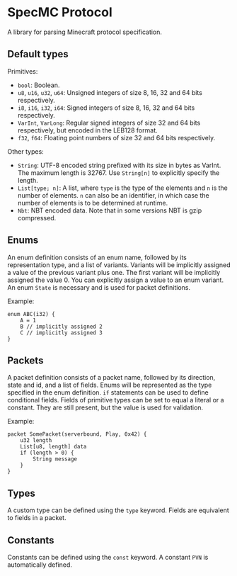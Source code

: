 # SpecMC Protocol
A library for parsing Minecraft protocol specification.

## Default types

Primitives:
-   `bool`: Boolean.
-   `u8`, `u16`, `u32`, `u64`: Unsigned integers of size 8, 16, 32 and 64 bits respectively.
-   `i8`, `i16`, `i32`, `i64`: Signed integers of size 8, 16, 32 and 64 bits respectively.
-   `VarInt`, `VarLong`: Regular signed integers of size 32 and 64 bits respectively, but encoded in the LEB128 format.
-   `f32`, `f64`: Floating point numbers of size 32 and 64 bits respectively.

Other types:
-   `String`: UTF-8 encoded string prefixed with its size in bytes as VarInt. The maximum length is 32767. Use `String[n]` to explicitly specify the length.
-   `List[type; n]`: A list, where `type` is the type of the elements and `n` is the number of elements. `n` can also be an identifier, in which case the number of elements is to be determined at runtime.
-   `Nbt`: NBT encoded data. Note that in some versions NBT is gzip compressed.

## Enums

An enum definition consists of an enum name, followed by its representation type, and a list of variants.
Variants will be implicitly assigned a value of the previous variant plus one.
The first variant will be implicitly assigned the value 0.
You can explicitly assign a value to an enum variant.
An enum `State` is necessary and is used for packet definitions.

Example:

```
enum ABC(i32) {
    A = 1
    B // implicitly assigned 2
    C // implicitly assigned 3
}
```

## Packets

A packet definition consists of a packet name, followed by its direction, state and id, and a list of fields.
Enums will be represented as the type specified in the enum definition.
`if` statements can be used to define conditional fields.
Fields of primitive types can be set to equal a literal or a constant. They are still present, but the value is used for validation.

Example:

```
packet SomePacket(serverbound, Play, 0x42) {
    u32 length
    List[u8, length] data
    if (length > 0) {
        String message
    }
}
```

## Types

A custom type can be defined using the `type` keyword.
Fields are equivalent to fields in a packet.

## Constants

Constants can be defined using the `const` keyword.
A constant `PVN` is automatically defined.